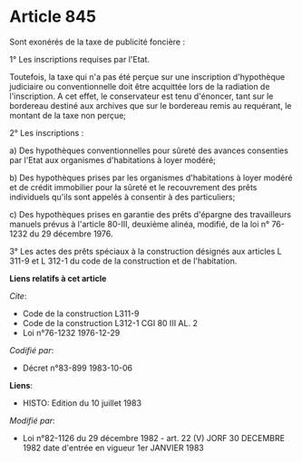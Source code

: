 # Article 845

Sont exonérés de la taxe de publicité foncière :

1° Les inscriptions requises par l'Etat.

Toutefois, la taxe qui n'a pas été perçue sur une inscription d'hypothèque judiciaire ou conventionnelle doit être acquittée
lors de la radiation de l'inscription. A cet effet, le conservateur est tenu d'énoncer, tant sur le bordereau destiné aux
archives que sur le bordereau remis au requérant, le montant de la taxe non perçue;

2° Les inscriptions :

a) Des hypothèques conventionnelles pour sûreté des avances consenties par l'Etat aux organismes d'habitations à loyer
modéré;

b) Des hypothèques prises par les organismes d'habitations à loyer modéré et de crédit immobilier pour la sûreté et le
recouvrement des prêts individuels qu'ils sont appelés à consentir à des particuliers;

c) Des hypothèques prises en garantie des prêts d'épargne des travailleurs manuels prévus à l'article 80-III, deuxième
alinéa, modifié, de la loi n° 76-1232 du 29 décembre 1976.

3° Les actes des prêts spéciaux à la construction désignés aux articles L 311-9 et L 312-1 du code de la construction et de
l'habitation.

**Liens relatifs à cet article**

_Cite_:

  - Code de la construction L311-9
  - Code de la construction L312-1 CGI 80 III AL. 2
  - Loi n°76-1232 1976-12-29

_Codifié par_:

  - Décret n°83-899 1983-10-06

**Liens**:

  - HISTO: Edition du 10 juillet 1983

_Modifié par_:

  - Loi n°82-1126 du 29 décembre 1982 - art. 22 (V) JORF 30 DECEMBRE 1982 date d'entrée en vigueur 1er JANVIER 1983
